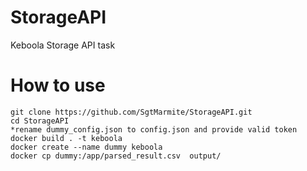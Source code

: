 # StorageAPI
 Keboola Storage API task

# How to use
```
git clone https://github.com/SgtMarmite/StorageAPI.git
cd StorageAPI
*rename dummy_config.json to config.json and provide valid token 
docker build . -t keboola
docker create --name dummy keboola
docker cp dummy:/app/parsed_result.csv  output/
```